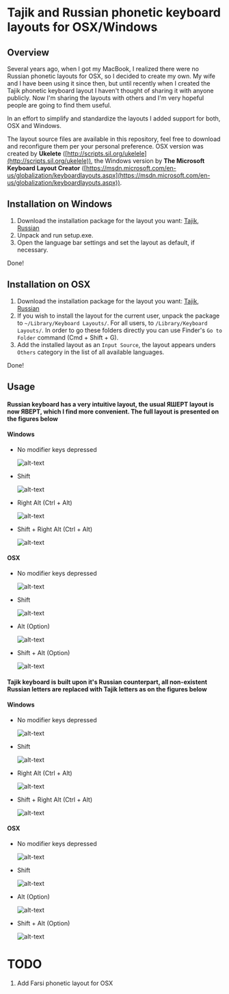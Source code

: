 # Tajik and Russian phonetic keyboard layouts for OSX/Windows

## Overview
Several years ago, when I got my MacBook, I realized there were no Russian phonetic layouts for OSX, so I decided to create my own. My wife and I have been using it since then, but until recently when I created the Tajik phonetic keyboard layout I haven't thought of sharing it with anyone publicly. Now I'm sharing the layouts with others and I'm very hopeful people are going to find them useful.

In an effort to simplify and standardize the layouts I added support for both, OSX and Windows.

The layout source files are available in this repository, feel free to download and reconfigure them per your personal preference. OSX version was created by **Ukelete** ([http://scripts.sil.org/ukelele](http://scripts.sil.org/ukelele)), the Windows version by **The Microsoft Keyboard Layout Creator** ([https://msdn.microsoft.com/en-us/globalization/keyboardlayouts.aspx](https://msdn.microsoft.com/en-us/globalization/keyboardlayouts.aspx)).

## Installation on Windows
1. Download the installation package for the layout you want: 
[Tajik](https://github.com/maqduni/Phonetic-Keyboard-Layouts/raw/master/dist/win-tajik-phonetic-keyboard.zip), 
[Russian](https://github.com/maqduni/Phonetic-Keyboard-Layouts/raw/master/dist/win-russian-phonetic-keyboard.zip)
2. Unpack and run setup.exe.
3. Open the language bar settings and set the layout as default, if necessary.

Done!

## Installation on OSX
1. Download the installation package for the layout you want: 
[Tajik](https://github.com/maqduni/Phonetic-Keyboard-Layouts/raw/master/dist/osx-tajik-phonetic-keyboard.zip), 
[Russian](https://github.com/maqduni/Phonetic-Keyboard-Layouts/raw/master/dist/osx-russian-phonetic-keyboard.zip)
2. If you wish to install the layout for the current user, unpack the package to `~/Library/Keyboard Layouts/`. For all users, to `/Library/Keyboard Layouts/`. In order to go these folders directly you can use Finder's `Go to Folder` command (Cmd + Shift + G).
3. Add the installed layout as an `Input Source`, the layout appears unders `Others` category in the list of all available languages.

Done!

## Usage

#### Russian keyboard has a very intuitive layout, the usual ЯШЕРТ layout is now ЯВЕРТ, which I find more convenient. The full layout is presented on the figures below

#### Windows
* No modifier keys depressed

  ![alt-text](https://github.com/maqduni/Phonetic-Keyboard-Layouts/raw/master/img/win-rus-nomod.jpg "No modifier keys depressed (Windows)")
  
* Shift

  ![alt-text](https://github.com/maqduni/Phonetic-Keyboard-Layouts/raw/master/img/win-rus-shft.jpg "Shift (Windows)")
  
* Right Alt (Ctrl + Alt)

  ![alt-text](https://github.com/maqduni/Phonetic-Keyboard-Layouts/raw/master/img/win-rus-alt.jpg "Right Alt (Ctrl + Alt) (Windows)")
  
* Shift + Right Alt (Ctrl + Alt)

  ![alt-text](https://github.com/maqduni/Phonetic-Keyboard-Layouts/raw/master/img/win-rus-shft-alt.jpg "Shift + Right Alt (Ctrl + Alt) (Windows)")

#### OSX
* No modifier keys depressed

  ![alt-text](https://github.com/maqduni/Phonetic-Keyboard-Layouts/raw/master/img/osx-rus-nomod.jpg "No modifier keys depressed (OSX)")
  
* Shift

  ![alt-text](https://github.com/maqduni/Phonetic-Keyboard-Layouts/raw/master/img/osx-rus-shft.jpg "Shift (OSX)")

* Alt (Option)

  ![alt-text](https://github.com/maqduni/Phonetic-Keyboard-Layouts/raw/master/img/osx-rus-alt.jpg "Alt (Option) (OSX)")

* Shift + Alt (Option)

  ![alt-text](https://github.com/maqduni/Phonetic-Keyboard-Layouts/raw/master/img/osx-rus-shft-alt.jpg "Shift + Alt (Option) (OSX)")


#### Tajik keyboard is built upon it's Russian counterpart, all non-existent Russian letters are replaced with Tajik letters as on the figures below

#### Windows
* No modifier keys depressed

  ![alt-text](https://github.com/maqduni/Phonetic-Keyboard-Layouts/raw/master/img/win-taj-nomod.jpg "No modifier keys depressed (Windows)")
  
* Shift

  ![alt-text](https://github.com/maqduni/Phonetic-Keyboard-Layouts/raw/master/img/win-taj-shft.jpg "Shift (Windows)")
  
* Right Alt (Ctrl + Alt)

  ![alt-text](https://github.com/maqduni/Phonetic-Keyboard-Layouts/raw/master/img/win-taj-alt.jpg "Right Alt (Ctrl + Alt) (Windows)")
  
* Shift + Right Alt (Ctrl + Alt)

  ![alt-text](https://github.com/maqduni/Phonetic-Keyboard-Layouts/raw/master/img/win-taj-shft-alt.jpg "Shift + Right Alt (Ctrl + Alt) (Windows)")

#### OSX
* No modifier keys depressed

  ![alt-text](https://github.com/maqduni/Phonetic-Keyboard-Layouts/raw/master/img/osx-taj-nomod.jpg "No modifier keys depressed (OSX)")
  
* Shift

  ![alt-text](https://github.com/maqduni/Phonetic-Keyboard-Layouts/raw/master/img/osx-taj-shft.jpg "Shift (OSX)")

* Alt (Option)

  ![alt-text](https://github.com/maqduni/Phonetic-Keyboard-Layouts/raw/master/img/osx-taj-alt.jpg "Alt (Option) (OSX)")

* Shift + Alt (Option)

  ![alt-text](https://github.com/maqduni/Phonetic-Keyboard-Layouts/raw/master/img/osx-taj-shft-alt.jpg "Shift + Alt (Option) (OSX)")

# TODO
1. Add Farsi phonetic layout for OSX
